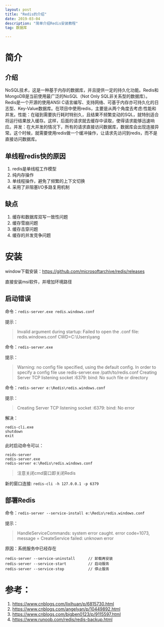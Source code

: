 ```yaml
---
layout: post
title: "Redis的介绍"
date: 2019-03-04
description: "简单介绍Redis安装教程"
tag: 数据库

---
```

# 简介

## 介绍
NoSQL技术，这是一种基于内存的数据库，并且提供一定的持久化功能。Redis和MongoDB是当前使用最广泛的NoSQL（Not Only SQL非关系型的数据库）。Redis是一个开源的使用ANSI C语言编写、支持网络、可基于内存亦可持久化的日志型、Key-Value数据库。在项目中使用redis，主要是从两个角度去考虑:性能和并发。性能：在碰到需要执行耗时特别久，且结果不频繁变动的SQL，就特别适合将运行结果放入缓存。这样，后面的请求就去缓存中读取，使得请求能够迅速响应。并发：在大并发的情况下，所有的请求直接访问数据库，数据库会出现连接异常。这个时候，就需要使用redis做一个缓冲操作，让请求先访问到redis，而不是直接访问数据库。

## 单线程redis快的原因
1. redis是单线程工作模型
2. 纯内存操作
3. 单线程操作，避免了频繁的上下文切换
4. 采用了非阻塞I/O多路复用机制

## 缺点
1. 缓存和数据库双写一致性问题
2. 缓存雪崩问题
3. 缓存击穿问题
4. 缓存的并发竞争问题


# 安装
window下载安装：https://github.com/microsoftarchive/redis/releases

直接安装msi软件，并增加环境路径

## 启动错误
命令：`redis-server.exe redis.windows.conf`

提示：
> Invalid argument during startup: Failed to open the .conf file: redis.windows.conf CWD=C:\Users\yang

命令：`redis-server.exe`

提示：
> Warning: no config file specified, using the default config. In order to specify a config file use redis-server.exe /path/to/redis.conf
> Creating Server TCP listening socket :6379: bind: No such file or directory


命令：`redis-server e:\Redis\redis.windows.conf`

提示：
> Creating Server TCP listening socket :6379: bind: No error

解决：
```
redis-cli.exe
shutdown
exit
```

此时启动命令可以：
```
reids-server
redis-server.exe
redis-server e:\Redis\redis.windows.conf
```

> 注意关闭cmd窗口即关闭Redis

新的窗口连接: `redis-cli -h 127.0.0.1 -p 6379`

## 部署Redis
命令：`redis-server --service-install e:\Redis\redis.windows.conf`

提示：
> HandleServiceCommands: system error caught. error code=1073, message = CreateService failed: unknown error

原因：系统服务中已经存在
```
redis-server --service-uninstall      // 卸载再安装
redis-server --service-start          // 启动服务
redis-server --service-stop           // 停止服务
```

# 参考：
1. https://www.cnblogs.com/lixihuan/p/6815730.html
2. https://www.cnblogs.com/angelyan/p/10449892.html
3. https://www.cnblogs.com/bigben0123/p/9115597.html
4. https://www.runoob.com/redis/redis-backup.html
